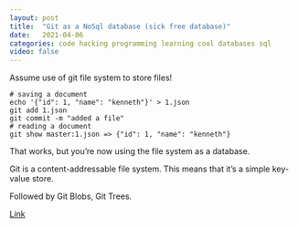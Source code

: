 ```yaml
---
layout: post
title:  "Git as a NoSql database (sick free database)"
date:   2021-04-06
categories: code hacking programming learning cool databases sql
video: false
---
```


Assume use of git file system to store files!

```
# saving a document 
echo '{"id": 1, "name": "kenneth"}' > 1.json 
git add 1.json 
git commit -m "added a file" 
# reading a document 
git show master:1.json => {"id": 1, "name": "kenneth"}
```

That works, but you’re now using the file system as a database.

Git is a content-addressable file system. This means that it’s a simple key-value store.

Followed by Git Blobs, Git Trees.

[Link](//www.kenneth-truyers.net/2016/10/13/git-nosql-database/)


